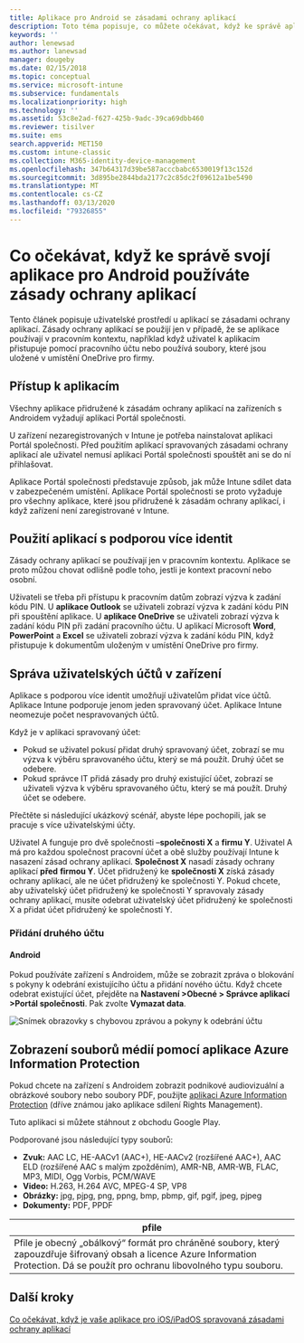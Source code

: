 ```yaml
---
title: Aplikace pro Android se zásadami ochrany aplikací
description: Toto téma popisuje, co můžete očekávat, když ke správě aplikace používáte zásady ochrany aplikací.
keywords: ''
author: lenewsad
ms.author: lanewsad
manager: dougeby
ms.date: 02/15/2018
ms.topic: conceptual
ms.service: microsoft-intune
ms.subservice: fundamentals
ms.localizationpriority: high
ms.technology: ''
ms.assetid: 53c8e2ad-f627-425b-9adc-39ca69dbb460
ms.reviewer: tisilver
ms.suite: ems
search.appverid: MET150
ms.custom: intune-classic
ms.collection: M365-identity-device-management
ms.openlocfilehash: 347b64317d39be587acccbabc6530019f13c152d
ms.sourcegitcommit: 3d895be2844bda2177c2c85dc2f09612a1be5490
ms.translationtype: MT
ms.contentlocale: cs-CZ
ms.lasthandoff: 03/13/2020
ms.locfileid: "79326855"
---
```

# <a name="what-to-expect-when-your-android-app-is-managed-by-app-protection-policies"></a>Co očekávat, když ke správě svojí aplikace pro Android používáte zásady ochrany aplikací

Tento článek popisuje uživatelské prostředí u aplikací se zásadami ochrany aplikací. Zásady ochrany aplikací se použijí jen v případě, že se aplikace používají v pracovním kontextu, například když uživatel k aplikacím přistupuje pomocí pracovního účtu nebo používá soubory, které jsou uložené v umístění OneDrive pro firmy.

## <a name="access-apps"></a>Přístup k aplikacím

Všechny aplikace přidružené k zásadám ochrany aplikací na zařízeních s Androidem vyžadují aplikaci Portál společnosti.

U zařízení nezaregistrovaných v Intune je potřeba nainstalovat aplikaci Portál společnosti. Před použitím aplikací spravovaných zásadami ochrany aplikací ale uživatel nemusí aplikaci Portál společnosti spouštět ani se do ní přihlašovat.

Aplikace Portál společnosti představuje způsob, jak může Intune sdílet data v zabezpečeném umístění. Aplikace Portál společnosti se proto vyžaduje pro všechny aplikace, které jsou přidružené k zásadám ochrany aplikací, i když zařízení není zaregistrované v Intune.

## <a name="use-apps-with-multi-identity-support"></a>Použití aplikací s podporou více identit

Zásady ochrany aplikací se používají jen v pracovním kontextu. Aplikace se proto můžou chovat odlišně podle toho, jestli je kontext pracovní nebo osobní.

Uživateli se třeba při přístupu k pracovním datům zobrazí výzva k zadání kódu PIN. U **aplikace Outlook** se uživateli zobrazí výzva k zadání kódu PIN při spouštění aplikace. U **aplikace OneDrive** se uživateli zobrazí výzva k zadání kódu PIN při zadání pracovního účtu. U aplikací Microsoft **Word**, **PowerPoint** a **Excel** se uživateli zobrazí výzva k zadání kódu PIN, když přistupuje k dokumentům uloženým v umístění OneDrive pro firmy.

## <a name="manage-user-accounts-on-the-device"></a>Správa uživatelských účtů v zařízení

Aplikace s podporou více identit umožňují uživatelům přidat více účtů.  Aplikace Intune podporuje jenom jeden spravovaný účet.  Aplikace Intune neomezuje počet nespravovaných účtů.

Když je v aplikaci spravovaný účet:

* Pokud se uživatel pokusí přidat druhý spravovaný účet, zobrazí se mu výzva k výběru spravovaného účtu, který se má použít.  Druhý účet se odebere.
* Pokud správce IT přidá zásady pro druhý existující účet, zobrazí se uživateli výzva k výběru spravovaného účtu, který se má použít.  Druhý účet se odebere.

Přečtěte si následující ukázkový scénář, abyste lépe pochopili, jak se pracuje s více uživatelskými účty.

Uživatel A funguje pro dvě společnosti –**společnosti X** a **firmu Y**. Uživatel A má pro každou společnost pracovní účet a obě služby používají Intune k nasazení zásad ochrany aplikací. **Společnost X** nasadí zásady ochrany aplikací **před** **firmou Y**. Účet přidružený ke **společnosti X** získá zásady ochrany aplikací, ale ne účet přidružený ke společnosti Y. Pokud chcete, aby uživatelský účet přidružený ke společnosti Y spravovaly zásady ochrany aplikací, musíte odebrat uživatelský účet přidružený ke společnosti X a přidat účet přidružený ke společnosti Y.

### <a name="add-a-second-account"></a>Přidání druhého účtu

#### <a name="android"></a>Android

Pokud používáte zařízení s Androidem, může se zobrazit zpráva o blokování s pokyny k odebrání existujícího účtu a přidání nového účtu.  Když chcete odebrat existující účet, přejděte na **Nastavení &gt;Obecné &gt; Správce aplikací &gt;Portál společnosti**. Pak zvolte **Vymazat data**.

![Snímek obrazovky s chybovou zprávou a pokyny k odebrání účtu](./media/end-user-mam-apps-android/Android_SwitchUser.png)

## <a name="view-media-files-with-the-azure-information-protection-app"></a>Zobrazení souborů médií pomocí aplikace Azure Information Protection

Pokud chcete na zařízení s Androidem zobrazit podnikové audiovizuální a obrázkové soubory nebo soubory PDF, použijte [aplikaci Azure Information Protection](https://play.google.com/store/apps/details?id=com.microsoft.ipviewer) (dříve známou jako aplikace sdílení Rights Management).

Tuto aplikaci si můžete stáhnout z obchodu Google Play.  

Podporované jsou následující typy souborů:

* **Zvuk:** AAC LC, HE-AACv1 (AAC+), HE-AACv2 (rozšířené AAC+), AAC ELD (rozšířené AAC s malým zpožděním), AMR-NB, AMR-WB, FLAC, MP3, MIDI, Ogg Vorbis, PCM/WAVE
* **Video:** H.263, H.264 AVC, MPEG-4 SP, VP8
* **Obrázky:** jpg, pjpg, png, ppng, bmp, pbmp, gif, pgif, jpeg, pjpeg
* **Dokumenty:** PDF, PPDF

|**pfile**|
|----|
|Pfile je obecný „obálkový“ formát pro chráněné soubory, který zapouzdřuje šifrovaný obsah a licence Azure Information Protection. Dá se použít pro ochranu libovolného typu souboru.|

## <a name="next-steps"></a>Další kroky
[Co očekávat, když je vaše aplikace pro iOS/iPadOS spravovaná zásadami ochrany aplikací](end-user-mam-apps-ios.md)
